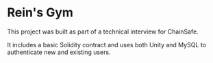 # Rein's Gym

This project was built as part of a technical interview for ChainSafe.

It includes a basic Solidity contract and uses both Unity and MySQL to authenticate new and existing users.
